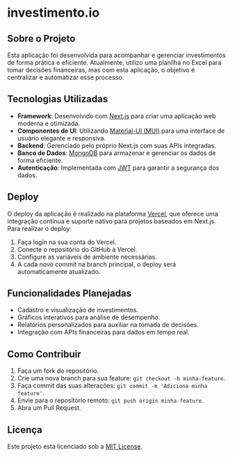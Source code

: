 # investimento.io

## Sobre o Projeto

Esta aplicação foi desenvolvida para acompanhar e gerenciar investimentos de forma prática e eficiente. Atualmente, utilizo uma planilha no Excel para tomar decisões financeiras, mas com esta aplicação, o objetivo é centralizar e automatizar esse processo.

## Tecnologias Utilizadas

- **Framework**: Desenvolvido com [Next.js](https://nextjs.org/) para criar uma aplicação web moderna e otimizada.
- **Componentes de UI**: Utilizando [Material-UI (MUI)](https://mui.com/) para uma interface de usuário elegante e responsiva.
- **Backend**: Gerenciado pelo próprio Next.js com suas APIs integradas.
- **Banco de Dados**: [MongoDB](https://www.mongodb.com/) para armazenar e gerenciar os dados de forma eficiente.
- **Autenticação**: Implementada com [JWT](https://jwt.io/) para garantir a segurança dos dados.

## Deploy

O deploy da aplicação é realizado na plataforma [Vercel](https://vercel.com/), que oferece uma integração contínua e suporte nativo para projetos baseados em Next.js. Para realizar o deploy:

1. Faça login na sua conta do Vercel.
2. Conecte o repositório do GitHub à Vercel.
3. Configure as variáveis de ambiente necessárias.
4. A cada novo commit na branch principal, o deploy será automaticamente atualizado.

## Funcionalidades Planejadas

- Cadastro e visualização de investimentos.
- Gráficos interativos para análise de desempenho.
- Relatórios personalizados para auxiliar na tomada de decisões.
- Integração com APIs financeiras para dados em tempo real.

## Como Contribuir

1. Faça um fork do repositório.
2. Crie uma nova branch para sua feature: `git checkout -b minha-feature`.
3. Faça commit das suas alterações: `git commit -m 'Adiciona minha feature'`.
4. Envie para o repositório remoto: `git push origin minha-feature`.
5. Abra um Pull Request.

## Licença

Este projeto está licenciado sob a [MIT License](LICENSE).